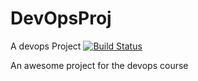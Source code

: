 # DevOpsProj
A devops Project
[![Build Status](https://travis-ci.org/Ant-man74/DevOpsProj.svg?branch=master)](https://travis-ci.org/Ant-man74/DevOpsProj)

An awesome project for the devops course
